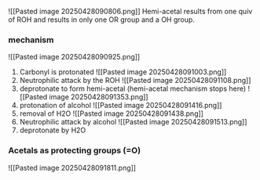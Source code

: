 ![[Pasted image 20250428090806.png]]
Hemi-acetal results from one quiv of ROH and results in only one OR group and a OH group.

### mechanism
![[Pasted image 20250428090925.png]]
1) Carbonyl is protonated 
![[Pasted image 20250428091003.png]]
2) Neutrophilic attack by the ROH
![[Pasted image 20250428091108.png]]
3) deprotonate to form hemi-acetal (hemi-acetal mechanism stops here)
![[Pasted image 20250428091353.png]]
4) protonation of alcohol
![[Pasted image 20250428091416.png]]
5) removal of H2O
![[Pasted image 20250428091438.png]]
6) Neutrophilic attack by alcohol 
![[Pasted image 20250428091513.png]]
7) deprotonate by H2O

### Acetals as protecting groups (=O)
![[Pasted image 20250428091811.png]]